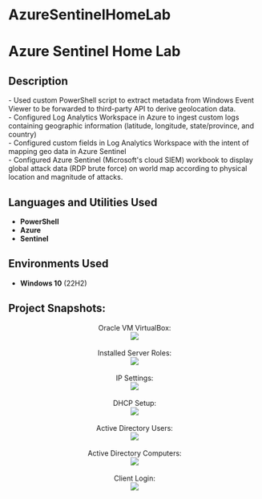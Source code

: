 # AzureSentinelHomeLab
<h1>Azure Sentinel Home Lab</h1>


<h2>Description</h2>
- Used custom PowerShell script to extract metadata from Windows Event Viewer to be forwarded to third-party API to derive geolocation data. <br>
- Configured Log Analytics Workspace in Azure to ingest custom logs containing geographic information (latitude, longitude, state/province, and country)<br>
- Configured custom fields in Log Analytics Workspace with the intent of mapping geo data in Azure Sentinel<br>
- Configured Azure Sentinel (Microsoft's cloud SIEM) workbook to display global attack data (RDP brute force) on world map according to physical location and magnitude of attacks.<br>

<h2>Languages and Utilities Used</h2>

- <b>PowerShell</b> 
- <b>Azure</b>
- <b>Sentinel</b>

<h2>Environments Used </h2>

- <b>Windows 10</b> (22H2)

<h2>Project Snapshots:</h2>

<p align="center">
Oracle VM VirtualBox: <br/>
<img src="https://i.imgur.com/AL0Ssgs.jpg"/>
<br />
<br />
Installed Server Roles:  <br/>
<img src="https://i.imgur.com/C7cVUsC.jpg"/>
<br />
<br />
IP Settings: <br/>
<img src="https://i.imgur.com/zcGL1Q5.jpg"/>
<br />
<br />
DHCP Setup:  <br/>
<img src="https://i.imgur.com/rVYLS25.jpg"/>
<br />
<br />
Active Directory Users:  <br/>
<img src="https://i.imgur.com/xIVkb0N.jpg"/>
<br />
<br />
Active Directory Computers:  <br/>
<img src="https://i.imgur.com/zEnop5P.jpg"/>
<br />
<br />
Client Login:  <br/>
<img src="https://i.imgur.com/jQGki5m.jpg"/>
</p>

<!--
 ```diff
- text in red
+ text in green
! text in orange
# text in gray
@@ text in purple (and bold)@@
```
--!>
